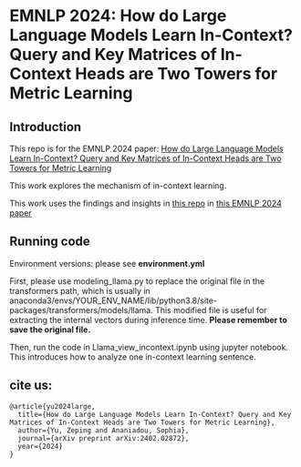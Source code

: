 # EMNLP 2024: How do Large Language Models Learn In-Context? Query and Key Matrices of In-Context Heads are Two Towers for Metric Learning

## Introduction

This repo is for the EMNLP 2024 paper: [How do Large Language Models Learn In-Context? Query and Key Matrices of In-Context Heads are Two Towers for Metric Learning](https://zepingyu0512.github.io/in-context-mechanism.github.io/)

This work explores the mechanism of in-context learning.

This work uses the findings and insights in [this repo](https://github.com/zepingyu0512/neuron-attribution/tree/main) in [this EMNLP 2024 paper](https://zepingyu0512.github.io/neuron-attribution.github.io/)

## Running code

Environment versions: please see **environment.yml**

First, please use modeling_llama.py to replace the original file in the transformers path, which is usually in anaconda3/envs/YOUR_ENV_NAME/lib/python3.8/site-packages/transformers/models/llama. This modified file is useful for extracting the internal vectors during inference time. **Please remember to save the original file.** 

Then, run the code in Llama_view_incontext.ipynb using jupyter notebook. This introduces how to analyze one in-context learning sentence.

## cite us: 

```
@article{yu2024large,
  title={How do Large Language Models Learn In-Context? Query and Key Matrices of In-Context Heads are Two Towers for Metric Learning},
  author={Yu, Zeping and Ananiadou, Sophia},
  journal={arXiv preprint arXiv:2402.02872},
  year={2024}
}
```


